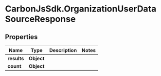 # CarbonJsSdk.OrganizationUserDataSourceResponse

## Properties

Name | Type | Description | Notes
------------ | ------------- | ------------- | -------------
**results** | **Object** |  | 
**count** | **Object** |  | 


